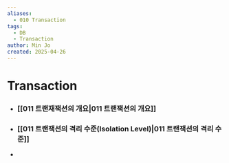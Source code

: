 ```yaml
---
aliases:
  - 010 Transaction
tags:
  - DB
  - Transaction
author: Min Jo
created: 2025-04-26
---
```


# Transaction 
- ### [[011 트랜재잭션의 개요|011 트랜잭션의 개요]]
- ### [[011 트랜잭션의 격리 수준(Isolation Level)|011 트랜잭션의 격리 수준]]
- 